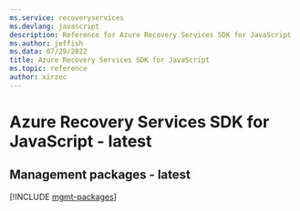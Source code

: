 ```yaml
---
ms.service: recoveryservices
ms.devlang: javascript
description: Reference for Azure Recovery Services SDK for JavaScript
ms.author: jeffish
ms.data: 07/29/2022
title: Azure Recovery Services SDK for JavaScript
ms.topic: reference
author: xirzec
---
```

# Azure Recovery Services SDK for JavaScript - latest

## Management packages - latest
[!INCLUDE [mgmt-packages](recovery-services-mgmt-index.md)]